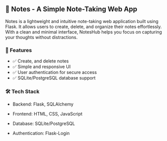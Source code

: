 ## 📝 Notes - A Simple Note-Taking Web App

Notes is a lightweight and intuitive note-taking web application built using Flask. It allows users to create, delete, and organize their notes effortlessly. With a clean and minimal interface, NotesHub helps you focus on capturing your thoughts without distractions.

### 🚀 Features

- ✅ Create, and delete notes
- ✅ Simple and responsive UI
- ✅ User authentication for secure access
- ✅ SQLite/PostgreSQL database support

### 🛠️ Tech Stack

- Backend: Flask, SQLAlchemy

- Frontend: HTML, CSS, JavaScript

- Database: SQLite/PostgreSQL

- Authentication: Flask-Login

